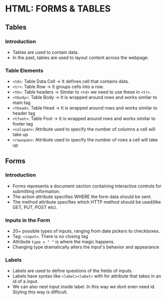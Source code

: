 # HTML: FORMS & TABLES

## Tables

### Introduction

-   Tables are used to contain data.
-   In the past, tables are used to layout content across the webpage.

### Table Elements

-   `<td>`: Table Data Cell -> It defines cell that contains data.
-   `<tr>`: Table Row -> It groups cells into a row.
-   `<th>`: Table headers -> Similar to `<td>` we need to use these in `<tr>`.
-   `<tbody>`: Table Body -> It is wrapped around rows and works similar to main tag
-   `<thead>`: Table Head -> It is wrapped around rows and works similar to header tag
-   `<tfoot>`: Table Foot -> It is wrapped around rows and works similar to footer tag
-   `<colspan>`: Attribute used to specify the number of columns a cell will take up
-   `<rowspan>`: Attribute used to specify the number of rows a cell will take up

## Forms

### Introduction

-   Forms represents a document section containing interactive controls for submitting information.
-   The action attribute specifies WHERE the form data should be sent.
-   The method attribute specifies which HTTP method should be used(like GET, PUT, POST etc).

### Inputs in the Form

-   20+ possible types of inputs, ranging from date pickers to checkboxes.
-   Tag: `<input>`. There is no closing tag
-   Attribute `type = " "` is where the magic happens.
-   Changing type dramatically alters the input's behavior and appearance

### Labels

-   Labels are used to define questions of the fields of inputs.
-   Labels have syntax like `<label><label>` with for attribute that takes in an id of a input.
-   We can also nest input inside label. In this way we dont even need id. Styling this way is difficult.
